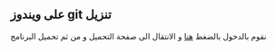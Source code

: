## على ويندوز git تنزيل 
نقوم بالدخول بالضغط [هنا](https://www.example.com) و الانتقال الى صفحة التحميل و من ثم تحميل البرنامج
